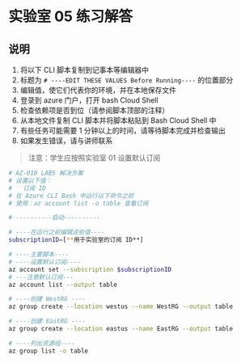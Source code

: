 ﻿# 实验室 05 练习解答

## 说明

1. 将以下 CLI 脚本复制到记事本等编辑器中
1. 标题为 `# ----EDIT THESE VALUES Before Running----` 的位置部分
1. 编辑值，使它们代表你的环境，并在本地保存文件
1. 登录到 azure 门户，打开 bash Cloud Shell
1. 检查依赖项是否到位（请参阅脚本顶部的注释）
1. 从本地文件复制 CLI 脚本并将脚本粘贴到 Bash Cloud Shell 中
1. 有些任务可能需要 1 分钟以上的时间，请等待脚本完成并检查输出
1. 如果发生错误，请与讲师联系

> 注意：学生应按照实验室 01 设置默认订阅

```sh
# AZ-010 LAB5 解决方案
# 设置以下值：
#   订阅 ID
# 在 Azure CLI Bash 中运行以下命令之前
# 使用：az account list -o table 查看订阅

# ----------启动----------

# ----在运行之前编辑这些值----
subscriptionID=[**用于实验室的订阅 ID**]

# ----主要脚本----
# ----设置默认订阅----
az account set --subscription $subscriptionID
# ---注意默认订阅---
az account list --output table

# ----创建 WestRG ----
az group create --location westus --name WestRG --output table

# ----创建 EastRG ----
az group create --location eastus --name EastRG --output table

# ----列出资源组----
az group list -o table
```
